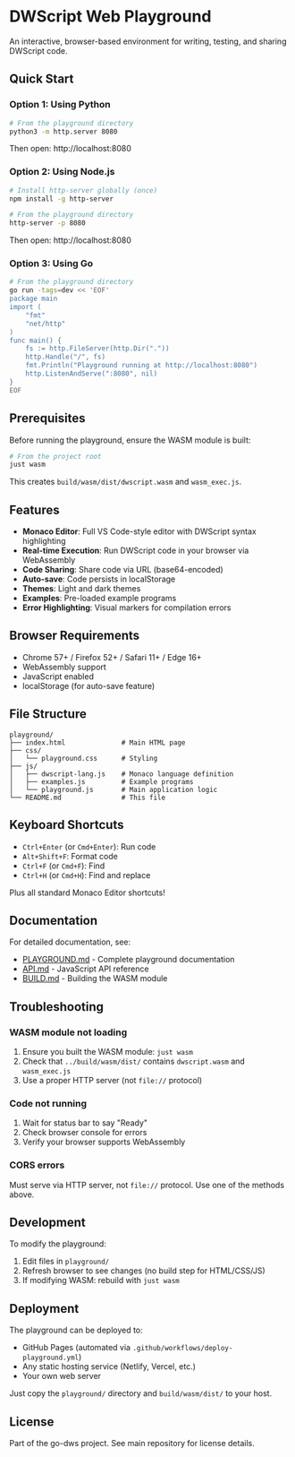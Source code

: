 # DWScript Web Playground

An interactive, browser-based environment for writing, testing, and sharing DWScript code.

## Quick Start

### Option 1: Using Python

```bash
# From the playground directory
python3 -m http.server 8080
```

Then open: http://localhost:8080

### Option 2: Using Node.js

```bash
# Install http-server globally (once)
npm install -g http-server

# From the playground directory
http-server -p 8080
```

Then open: http://localhost:8080

### Option 3: Using Go

```bash
# From the playground directory
go run -tags=dev << 'EOF'
package main
import (
    "fmt"
    "net/http"
)
func main() {
    fs := http.FileServer(http.Dir("."))
    http.Handle("/", fs)
    fmt.Println("Playground running at http://localhost:8080")
    http.ListenAndServe(":8080", nil)
}
EOF
```

## Prerequisites

Before running the playground, ensure the WASM module is built:

```bash
# From the project root
just wasm
```

This creates `build/wasm/dist/dwscript.wasm` and `wasm_exec.js`.

## Features

- **Monaco Editor**: Full VS Code-style editor with DWScript syntax highlighting
- **Real-time Execution**: Run DWScript code in your browser via WebAssembly
- **Code Sharing**: Share code via URL (base64-encoded)
- **Auto-save**: Code persists in localStorage
- **Themes**: Light and dark themes
- **Examples**: Pre-loaded example programs
- **Error Highlighting**: Visual markers for compilation errors

## Browser Requirements

- Chrome 57+ / Firefox 52+ / Safari 11+ / Edge 16+
- WebAssembly support
- JavaScript enabled
- localStorage (for auto-save feature)

## File Structure

```
playground/
├── index.html              # Main HTML page
├── css/
│   └── playground.css      # Styling
├── js/
│   ├── dwscript-lang.js    # Monaco language definition
│   ├── examples.js         # Example programs
│   └── playground.js       # Main application logic
└── README.md               # This file
```

## Keyboard Shortcuts

- `Ctrl+Enter` (or `Cmd+Enter`): Run code
- `Alt+Shift+F`: Format code
- `Ctrl+F` (or `Cmd+F`): Find
- `Ctrl+H` (or `Cmd+H`): Find and replace

Plus all standard Monaco Editor shortcuts!

## Documentation

For detailed documentation, see:
- [PLAYGROUND.md](../docs/wasm/PLAYGROUND.md) - Complete playground documentation
- [API.md](../docs/wasm/API.md) - JavaScript API reference
- [BUILD.md](../docs/wasm/BUILD.md) - Building the WASM module

## Troubleshooting

### WASM module not loading

1. Ensure you built the WASM module: `just wasm`
2. Check that `../build/wasm/dist/` contains `dwscript.wasm` and `wasm_exec.js`
3. Use a proper HTTP server (not `file://` protocol)

### Code not running

1. Wait for status bar to say "Ready"
2. Check browser console for errors
3. Verify your browser supports WebAssembly

### CORS errors

Must serve via HTTP server, not `file://` protocol. Use one of the methods above.

## Development

To modify the playground:

1. Edit files in `playground/`
2. Refresh browser to see changes (no build step for HTML/CSS/JS)
3. If modifying WASM: rebuild with `just wasm`

## Deployment

The playground can be deployed to:
- GitHub Pages (automated via `.github/workflows/deploy-playground.yml`)
- Any static hosting service (Netlify, Vercel, etc.)
- Your own web server

Just copy the `playground/` directory and `build/wasm/dist/` to your host.

## License

Part of the go-dws project. See main repository for license details.
